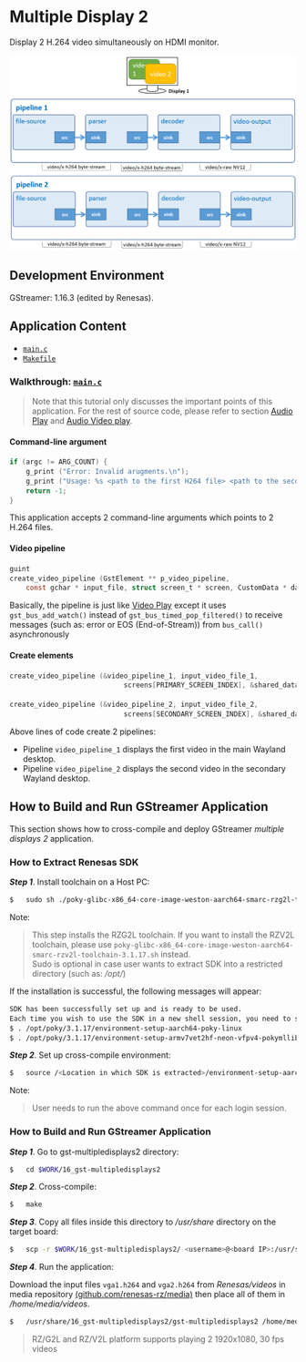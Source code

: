 # Multiple Display 2

Display 2 H.264 video simultaneously on HDMI monitor.

![Figure multiple display 2 pipeline](figure.png)

## Development Environment

GStreamer: 1.16.3 (edited by Renesas).

## Application Content

+ [`main.c`](main.c)
+ [`Makefile`](Makefile)

### Walkthrough: [`main.c`](main.c)
>Note that this tutorial only discusses the important points of this application. For the rest of source code, please refer to section [Audio Play](../01_gst-audioplay/README.md) and [Audio Video play](../13_gst-audiovideoplay/README.md).

#### Command-line argument
```c
if (argc != ARG_COUNT) {
    g_print ("Error: Invalid arugments.\n");
    g_print ("Usage: %s <path to the first H264 file> <path to the second H264 file> \n", argv[ARG_PROGRAM_NAME]);
    return -1;
}
```
This application accepts 2 command-line arguments which points to 2 H.264 files.

#### Video pipeline
```c
guint
create_video_pipeline (GstElement ** p_video_pipeline,
    const gchar * input_file, struct screen_t * screen, CustomData * data)
```
Basically, the pipeline is just like [Video Play](../02_gst-videoplay/README.md) except it uses `gst_bus_add_watch()` instead of `gst_bus_timed_pop_filtered()` to receive messages (such as: error or EOS (End-of-Stream)) from `bus_call()` asynchronously

#### Create elements
```c
create_video_pipeline (&video_pipeline_1, input_video_file_1,
                            screens[PRIMARY_SCREEN_INDEX], &shared_data);

create_video_pipeline (&video_pipeline_2, input_video_file_2,
                            screens[SECONDARY_SCREEN_INDEX], &shared_data);
```
Above lines of code create 2 pipelines:
-	 Pipeline `video_pipeline_1` displays the first video in the main Wayland desktop.
-	 Pipeline `video_pipeline_2` displays the second video in the secondary Wayland desktop.

## How to Build and Run GStreamer Application

This section shows how to cross-compile and deploy GStreamer _multiple displays 2_ application.

### How to Extract Renesas SDK
***Step 1***. Install toolchain on a Host PC:
```sh
$   sudo sh ./poky-glibc-x86_64-core-image-weston-aarch64-smarc-rzg2l-toolchain-3.1.17.sh
```
Note:
> This step installs the RZG2L toolchain. If you want to install the RZV2L toolchain, please use `poky-glibc-x86_64-core-image-weston-aarch64-smarc-rzv2l-toolchain-3.1.17.sh` instead.\
> Sudo is optional in case user wants to extract SDK into a restricted directory (such as: _/opt/_)

If the installation is successful, the following messages will appear:
```sh
SDK has been successfully set up and is ready to be used.
Each time you wish to use the SDK in a new shell session, you need to source the environment setup script e.g.
$ . /opt/poky/3.1.17/environment-setup-aarch64-poky-linux
$ . /opt/poky/3.1.17/environment-setup-armv7vet2hf-neon-vfpv4-pokymllib32-linux-gnueabi
```
***Step 2***. Set up cross-compile environment:
```sh
$   source /<Location in which SDK is extracted>/environment-setup-aarch64-poky-linux
```
Note:
>User needs to run the above command once for each login session.

### How to Build and Run GStreamer Application

***Step 1***. Go to gst-multipledisplays2 directory:
```sh
$   cd $WORK/16_gst-multipledisplays2
```

***Step 2***. Cross-compile:
```sh
$   make
```
***Step 3***. Copy all files inside this directory to _/usr/share_ directory on the target board:
```sh
$   scp -r $WORK/16_gst-multipledisplays2/ <username>@<board IP>:/usr/share/
```
***Step 4***. Run the application:

Download the input files `vga1.h264` and `vga2.h264` from _Renesas/videos_ in media repository [(github.com/renesas-rz/media)](https://github.com/renesas-rz/media) then place all of them in _/home/media/videos_.

```sh
$   /usr/share/16_gst-multipledisplays2/gst-multipledisplays2 /home/media/videos/vga1.h264 /home/media/videos/vga2.h264
```
>RZ/G2L and RZ/V2L platform supports playing 2 1920x1080, 30 fps videos